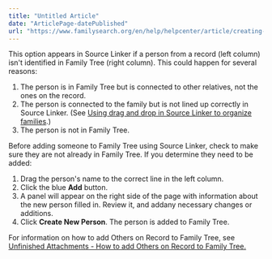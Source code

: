 ```yaml
---
title: "Untitled Article"
date: "ArticlePage-datePublished"
url: "https://www.familysearch.org/en/help/helpcenter/article/creating-new-people-in-family-tree"
---
```


This option appears in Source Linker if a person from a record (left column) isn't identified in Family Tree (right column). This could happen for several reasons:  


 1. The person is in Family Tree but is connected to other relatives, not the ones on the record.
2. The person is connected to the family but is not lined up correctly in Source Linker. (See [Using drag and drop in Source Linker to organize families](https://www.familysearch.org/en/help/helpcenter/article/using-drag-and-drop-to-organize-families).)
3. The person is not in Family Tree.

Before adding someone to Family Tree using Source Linker, check to make sure they are not already in Family Tree. If you determine they need to be added:

1. Drag the person's name to the correct line in the left column.
2. Click the blue **Add** button.
3. A panel will appear on the right side of the page with information about the new person filled in. Review it, and addany necessary changes or additions.
4. Click **Create New Person**. The person is added to Family Tree.

For information on how to add Others on Record to Family Tree, see [Unfinished Attachments \- How to add Others on Record to Family Tree.](https://www.familysearch.org/en/help/helpcenter/article/unfinished-attachments-how-to-add-others-on-record-to-family-tree)

